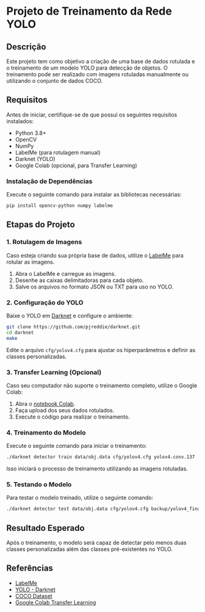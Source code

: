 # Projeto de Treinamento da Rede YOLO

## Descrição
Este projeto tem como objetivo a criação de uma base de dados rotulada e o treinamento de um modelo YOLO para detecção de objetos. O treinamento pode ser realizado com imagens rotuladas manualmente ou utilizando o conjunto de dados COCO.

## Requisitos
Antes de iniciar, certifique-se de que possui os seguintes requisitos instalados:

- Python 3.8+
- OpenCV
- NumPy
- LabelMe (para rotulagem manual)
- Darknet (YOLO)
- Google Colab (opcional, para Transfer Learning)

### Instalação de Dependências
Execute o seguinte comando para instalar as bibliotecas necessárias:
```bash
pip install opencv-python numpy labelme
```

## Etapas do Projeto
### 1. Rotulagem de Imagens
Caso esteja criando sua própria base de dados, utilize o [LabelMe](http://labelme.csail.mit.edu/Release3.0/) para rotular as imagens.

1. Abra o LabelMe e carregue as imagens.
2. Desenhe as caixas delimitadoras para cada objeto.
3. Salve os arquivos no formato JSON ou TXT para uso no YOLO.

### 2. Configuração do YOLO
Baixe o YOLO em [Darknet](https://pjreddie.com/darknet/yolo/) e configure o ambiente:
```bash
git clone https://github.com/pjreddie/darknet.git
cd darknet
make
```
Edite o arquivo `cfg/yolov4.cfg` para ajustar os hiperparâmetros e definir as classes personalizadas.

### 3. Transfer Learning (Opcional)
Caso seu computador não suporte o treinamento completo, utilize o Google Colab:
1. Abra o [notebook Colab](https://colab.research.google.com/drive/1lTGZsfMaGUpBG4inDIQwIJVW476ibXk_#scrollTo=j0t221djS1Gk).
2. Faça upload dos seus dados rotulados.
3. Execute o código para realizar o treinamento.

### 4. Treinamento do Modelo
Execute o seguinte comando para iniciar o treinamento:
```bash
./darknet detector train data/obj.data cfg/yolov4.cfg yolov4.conv.137
```
Isso iniciará o processo de treinamento utilizando as imagens rotuladas.

### 5. Testando o Modelo
Para testar o modelo treinado, utilize o seguinte comando:
```bash
./darknet detector test data/obj.data cfg/yolov4.cfg backup/yolov4_final.weights image.jpg
```

## Resultado Esperado
Após o treinamento, o modelo será capaz de detectar pelo menos duas classes personalizadas além das classes pré-existentes no YOLO.



## Referências
- [LabelMe](http://labelme.csail.mit.edu/Release3.0/)
- [YOLO - Darknet](https://pjreddie.com/darknet/yolo/)
- [COCO Dataset](https://cocodataset.org/#home)
- [Google Colab Transfer Learning](https://colab.research.google.com/drive/1lTGZsfMaGUpBG4inDIQwIJVW476ibXk_#scrollTo=j0t221djS1Gk)

